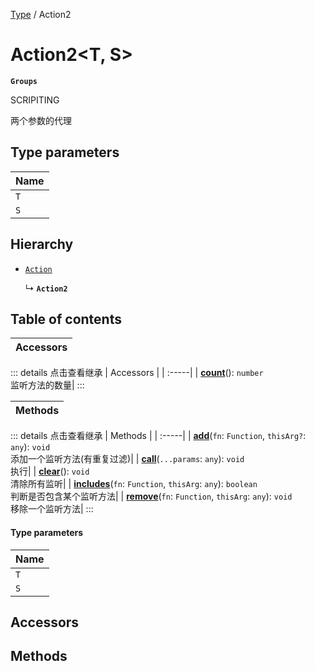 [Type](../modules/Type.Type.md) / Action2

# Action2<T, S\> <Badge type="tip" text="Class" /> <Score text="Action2<T, S\>" />

**`Groups`**

SCRIPITING

两个参数的代理

## Type parameters

| Name |
| :------ |
| `T` |
| `S` |

## Hierarchy

- [`Action`](Type.Action.md)

  ↳ **`Action2`**

## Table of contents

| Accessors |
| :-----|


::: details 点击查看继承
| Accessors |
| :-----|
| **[count](Type.Action.md#count)**(): `number` <br> 监听方法的数量|
:::


| Methods |
| :-----|


::: details 点击查看继承
| Methods |
| :-----|
| **[add](Type.Action.md#add)**(`fn`: `Function`, `thisArg?`: `any`): `void` <br> 添加一个监听方法(有重复过滤)|
| **[call](Type.Action.md#call)**(`...params`: `any`): `void` <br> 执行|
| **[clear](Type.Action.md#clear)**(): `void` <br> 清除所有监听|
| **[includes](Type.Action.md#includes)**(`fn`: `Function`, `thisArg`: `any`): `boolean` <br> 判断是否包含某个监听方法|
| **[remove](Type.Action.md#remove)**(`fn`: `Function`, `thisArg`: `any`): `void` <br> 移除一个监听方法|
:::


#### Type parameters

| Name |
| :------ |
| `T` |
| `S` |

## Accessors

## Methods